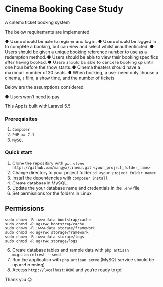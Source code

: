 # Cinema Booking Case Study
A cinema ticket booking system

The below requirements are implemented

● Users should be able to register and log in.
● Users should be logged in to complete a booking, but can view and select
whilst unauthenticated.
● Users should be given a unique booking reference number to use as a
redemption method.
● Users should be able to view their booking specifics after having booked.
● Users should be able to cancel a booking up until one hour before the show
starts.
● Cinema theaters should have a maximum number of 30 seats.
● When booking, a user need only choose a cinema, a film, a show time, and the
number of tickets

Below are the assumptions considered

● Users won’t need to pay. 

This App is built with Laravel 5.5

### Prerequisites

1. ```Composer```
2. ```PHP >= 7.1```
3. ```MySQL```

### Quick start

1. Clone the repository with `git clone https://github.com/mangya/cinema.git <your_project_folder_name>`
2. Change directory to your project folder `cd <your_project_folder_name>`
3. Install the dependencies with `composer install`
4. Create database in MySQL.
5. Update the your database name and credentials in the `.env` file.
6. Set permissions for the folders in Linux
## Permissions
  
```
sudo chown -R :www-data bootstrap/cache
sudo chmod -R ug+rwx bootstrap/cache
sudo chown -R :www-data storage/framework
sudo chmod -R ug+rwx storage/framework
sudo chown -R :www-data storage/logs
sudo chmod -R ug+rwx storage/logs
```
6. Create database tables and sample data with `php artisan migrate:refresh --seed`
7. Run the application with `php artisan serve` (MySQL service should be up and running).
8. Access `http://localhost:8000` and you're ready to go!

Thank you 😊